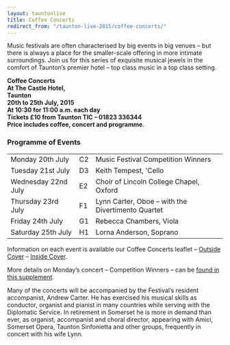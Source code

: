 ```yaml
---
layout: tauntonlive
title: Coffee Concerts
redirect_from: "/taunton-live-2015/coffee-concerts/"
---
```


<p>Music festivals are often characterised by big events in big venues – but there is always a place for the smaller-scale offering in more intimate surroundings. Join us for this series of exquisite musical jewels in the comfort of Taunton’s premier hotel – top class music in a top class setting.</p>
<p><strong>Coffee Concerts<br />
At The Castle Hotel,<br />
Taunton<br />
20th to 25th July, 2015<br />
At 10:30 for 11:00 a.m. each day<br />
Tickets £10 from Taunton TIC &#8211; 01823 336344<br />
Price includes coffee, concert and programme.</strong></p>
<h3>Programme of Events</h3>
<div class="table-responsive"><table  style="width:100%; "  class="easy-table easy-table-default " border="0">
<tbody>
<tr><td >Monday 20th July</td>
<td >C2</td>
<td >Music Festival Competition Winners</td>
</tr>

<tr><td >Tuesday 21st July</td>
<td >D3</td>
<td >Keith Tempest, 'Cello</td>
</tr>

<tr><td >Wednesday 22nd July</td>
<td >E2</td>
<td >Choir of Lincoln College Chapel, Oxford</td>
</tr>

<tr><td >Thursday 23rd July</td>
<td >F1</td>
<td >Lynn Carter, Oboe – with the Divertimento Quartet</td>
</tr>

<tr><td >Friday 24th July</td>
<td >G1</td>
<td >Rebecca Chambers, Viola</td>
</tr>

<tr><td >Saturday 25th July</td>
<td >H1</td>
<td >Lorna Anderson, Soprano</td>
</tr>
</tbody></table></div>
<p>Information on each event is available our Coffee Concerts leaflet &#8211; <a href="{{ '/wp-content/uploads/2015/05/Coffee_Concerts_Flyer_Outside.pdf' | prepend: site.github.url }}"  >Outside Cover</a> &#8211; <a href="{{ '/wp-content/uploads/2015/05/Coffee_Concerts_Flyer_Inside.pdf' | prepend: site.github.url }}" >Inside Cover</a>.</p>
<p>More details on Monday&#8217;s concert &#8211; Competition Winners &#8211; can be <a href="{{ '/wp-content/uploads/2015/05/Coffee_Concert_20th_July.pdf' | prepend: site.github.url }}"  >found in this supplement</a>.</p>
<p>Many of the concerts will be accompanied by the Festival’s resident accompanist, Andrew Carter. He has exercised his musical skills as conductor, organist and pianist in many countries while serving with the Diplomatic Service. In retirement in Somerset he is more in demand than ever, as organist, accompanist and choral director, appearing with Amici, Somerset Opera, Taunton  Sinfonietta and other groups, frequently in concert with his wife Lynn.</p>